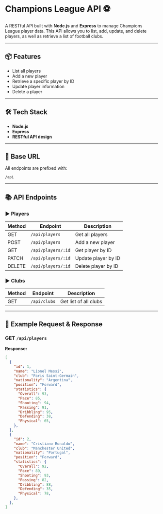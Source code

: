 # Champions League API ⚽

A RESTful API built with **Node.js** and **Express** to manage Champions League player data. This API allows you to list, add, update, and delete players, as well as retrieve a list of football clubs.

---

## 📦 Features

- List all players
- Add a new player
- Retrieve a specific player by ID
- Update player information
- Delete a player

---

## 🛠️ Tech Stack

- **Node.js**
- **Express**
- **RESTful API design**

---

## 📌 Base URL

All endpoints are prefixed with:

`/api`

---

## 📚 API Endpoints

### ▶️ Players

| Method | Endpoint            | Description             |
|--------|---------------------|-------------------------|
| GET    | `/api/players`      | Get all players         |
| POST   | `/api/players`      | Add a new player        |
| GET    | `/api/players/:id`  | Get player by ID        |
| PATCH  | `/api/players/:id`  | Update player by ID     |
| DELETE | `/api/players/:id`  | Delete player by ID     |

### ▶️ Clubs

| Method | Endpoint       | Description          |
|--------|----------------|----------------------|
| GET    | `/api/clubs`   | Get list of all clubs |

---

## 🧪 Example Request & Response

### GET `/api/players`

**Response:**

```json
[
  {
    "id": 1,
    "name": "Lionel Messi",
    "club": "Paris Saint-Germain",
    "nationality": "Argentina",
    "position": "Forward",
    "statistics": {
      "Overall": 93,
      "Pace": 85,
      "Shooting": 94,
      "Passing": 91,
      "Dribbling": 95,
      "Defending": 38,
      "Physical": 65,
    },
  },
  {
    "id": 2,
    "name": "Cristiano Ronaldo",
    "club": "Manchester United",
    "nationality": "Portugal",
    "position": "Forward",
    "statistics": {
      "Overall": 92,
      "Pace": 89,
      "Shooting": 93,
      "Passing": 82,
      "Dribbling": 88,
      "Defending": 35,
      "Physical": 78,
    },
  },
]
